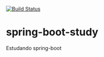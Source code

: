 [![Build Status](https://travis-ci.org/wagnergsantos/spring-boot-study.svg?branch=master)](https://travis-ci.org/wagnergsantos/spring-boot-study)

# spring-boot-study
Estudando spring-boot
